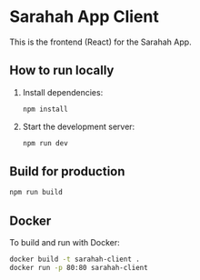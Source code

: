 # Sarahah App Client

This is the frontend (React) for the Sarahah App.

## How to run locally

1. Install dependencies:
   ```bash
   npm install
   ```
2. Start the development server:
   ```bash
   npm run dev
   ```

## Build for production

```bash
npm run build
```

## Docker

To build and run with Docker:

```bash
docker build -t sarahah-client .
docker run -p 80:80 sarahah-client
```
